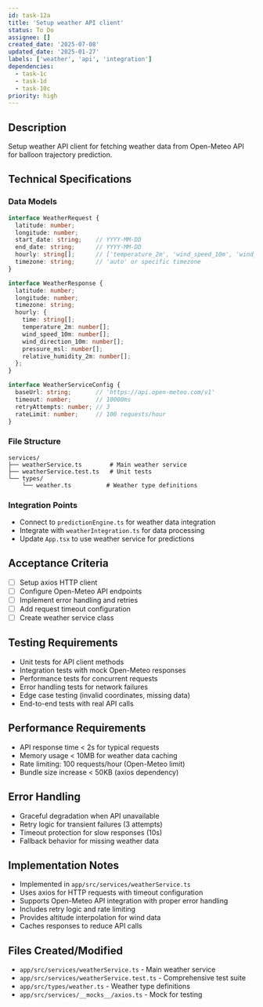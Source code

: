 ```yaml
---
id: task-12a
title: 'Setup weather API client'
status: To Do
assignee: []
created_date: '2025-07-08'
updated_date: '2025-01-27'
labels: ['weather', 'api', 'integration']
dependencies:
  - task-1c
  - task-1d
  - task-10c
priority: high
---
```


## Description

Setup weather API client for fetching weather data from Open-Meteo API for balloon trajectory prediction.

## Technical Specifications

### Data Models
```typescript
interface WeatherRequest {
  latitude: number;
  longitude: number;
  start_date: string;    // YYYY-MM-DD
  end_date: string;      // YYYY-MM-DD
  hourly: string[];      // ['temperature_2m', 'wind_speed_10m', 'wind_direction_10m']
  timezone: string;      // 'auto' or specific timezone
}

interface WeatherResponse {
  latitude: number;
  longitude: number;
  timezone: string;
  hourly: {
    time: string[];
    temperature_2m: number[];
    wind_speed_10m: number[];
    wind_direction_10m: number[];
    pressure_msl: number[];
    relative_humidity_2m: number[];
  };
}

interface WeatherServiceConfig {
  baseUrl: string;       // 'https://api.open-meteo.com/v1'
  timeout: number;       // 10000ms
  retryAttempts: number; // 3
  rateLimit: number;     // 100 requests/hour
}
```

### File Structure
```
services/
├── weatherService.ts        # Main weather service
├── weatherService.test.ts   # Unit tests
└── types/
    └── weather.ts          # Weather type definitions
```

### Integration Points
- Connect to `predictionEngine.ts` for weather data integration
- Integrate with `weatherIntegration.ts` for data processing
- Update `App.tsx` to use weather service for predictions

## Acceptance Criteria
- [ ] Setup axios HTTP client
- [ ] Configure Open-Meteo API endpoints
- [ ] Implement error handling and retries
- [ ] Add request timeout configuration
- [ ] Create weather service class

## Testing Requirements
- Unit tests for API client methods
- Integration tests with mock Open-Meteo responses
- Performance tests for concurrent requests
- Error handling tests for network failures
- Edge case testing (invalid coordinates, missing data)
- End-to-end tests with real API calls

## Performance Requirements
- API response time < 2s for typical requests
- Memory usage < 10MB for weather data caching
- Rate limiting: 100 requests/hour (Open-Meteo limit)
- Bundle size increase < 50KB (axios dependency)

## Error Handling
- Graceful degradation when API unavailable
- Retry logic for transient failures (3 attempts)
- Timeout protection for slow responses (10s)
- Fallback behavior for missing weather data

## Implementation Notes
- Implemented in `app/src/services/weatherService.ts`
- Uses axios for HTTP requests with timeout configuration
- Supports Open-Meteo API integration with proper error handling
- Includes retry logic and rate limiting
- Provides altitude interpolation for wind data
- Caches responses to reduce API calls

## Files Created/Modified
- `app/src/services/weatherService.ts` - Main weather service
- `app/src/services/weatherService.test.ts` - Comprehensive test suite
- `app/src/types/weather.ts` - Weather type definitions
- `app/src/services/__mocks__/axios.ts` - Mock for testing 